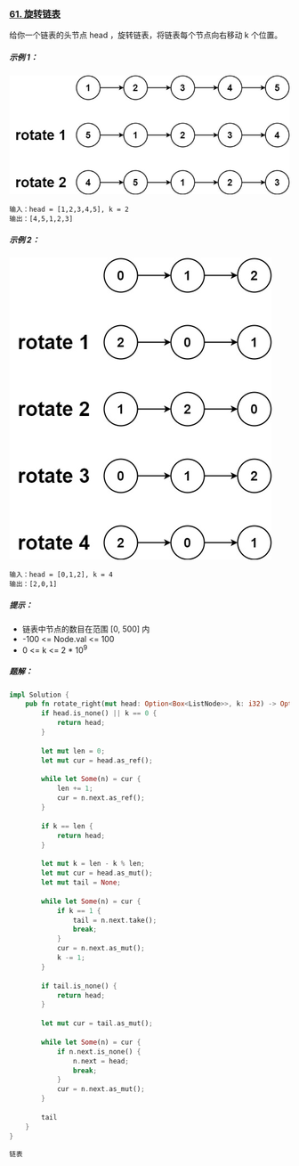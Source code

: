 ### [61. 旋转链表](https://leetcode.cn/problems/rotate-list/)

给你一个链表的头节点 head ，旋转链表，将链表每个节点向右移动 k 个位置。

##### 示例 1：
![img.png](img.png)
```
输入：head = [1,2,3,4,5], k = 2
输出：[4,5,1,2,3]
```

##### 示例 2：
![img_1.png](img_1.png)
```
输入：head = [0,1,2], k = 4
输出：[2,0,1]
```

##### 提示：
- 链表中节点的数目在范围 [0, 500] 内
- -100 <= Node.val <= 100
- 0 <= k <= 2 * 10<sup>9</sup>

##### 题解：
```rust
impl Solution {
    pub fn rotate_right(mut head: Option<Box<ListNode>>, k: i32) -> Option<Box<ListNode>> {
        if head.is_none() || k == 0 {
            return head;
        }

        let mut len = 0;
        let mut cur = head.as_ref();

        while let Some(n) = cur {
            len += 1;
            cur = n.next.as_ref();
        }

        if k == len {
            return head;
        }

        let mut k = len - k % len;
        let mut cur = head.as_mut();
        let mut tail = None;

        while let Some(n) = cur {
            if k == 1 {
                tail = n.next.take();
                break;
            }
            cur = n.next.as_mut();
            k -= 1;
        }

        if tail.is_none() {
            return head;
        }

        let mut cur = tail.as_mut();

        while let Some(n) = cur {
            if n.next.is_none() {
                n.next = head;
                break;
            }
            cur = n.next.as_mut();
        }

        tail
    }
}
```

`链表`

